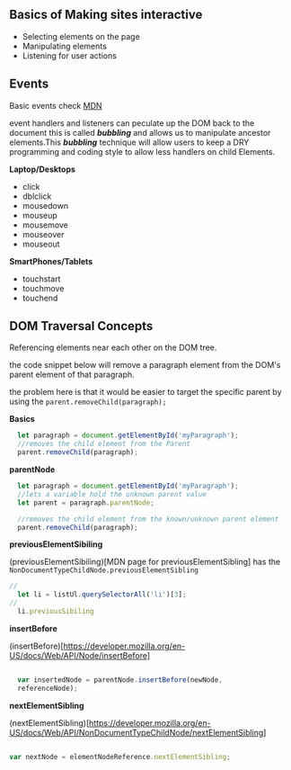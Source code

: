 ## Basics of Making sites interactive  

  * Selecting elements on the page  
  * Manipulating elements  
  * Listening for user actions  

## Events  

Basic events check [MDN](https://developer.mozilla.org/en-US/docs/Web/Events)

event handlers and listeners can peculate up the DOM back to the document this is called ***bubbling*** and allows us to manipulate ancestor elements.This ***bubbling*** technique will allow users to keep a DRY programming and coding style to allow less handlers on child Elements.

**Laptop/Desktops**  

  * click
  * dblclick  
  * mousedown  
  * mouseup  
  * mousemove  
  * mouseover  
  * mouseout  

**SmartPhones/Tablets**  

  * touchstart
  * touchmove  
  * touchend  

## DOM Traversal Concepts  

Referencing elements near each other on the DOM tree.  

the code snippet below will remove a paragraph element from the DOM's parent element of that paragraph.  

the problem here is that it would be easier to target the specific parent by using the `parent.removeChild(paragraph);`

**Basics**  

```JavaScript
  let paragraph = document.getElementById('myParagraph');
  //removes the child element from the Parent
  parent.removeChild(paragraph);

```  
**parentNode**  

```JavaScript
  let paragraph = document.getElementById('myParagraph');
  //lets a variable hold the unknown parent value
  let parent = paragraph.parentNode;

  //removes the child element from the known/unknown parent element
  parent.removeChild(paragraph);

```

**previousElementSibiling**  

(previousElementSibiling)[MDN page for previousElementSibling] has the `NonDocumentTypeChildNode.previousElementSibling`  

```JavaScript  
//
  let li = listUl.querySelectorAll('li')[3];
//
  li.previousSibiling
```

**insertBefore**  

(insertBefore)[https://developer.mozilla.org/en-US/docs/Web/API/Node/insertBefore]

```JavaScript

  var insertedNode = parentNode.insertBefore(newNode,
  referenceNode);

```

**nextElementSibling**  

(nextElementSibling)[https://developer.mozilla.org/en-US/docs/Web/API/NonDocumentTypeChildNode/nextElementSibling]  

```JavaScript  

var nextNode = elementNodeReference.nextElementSibling;

```
